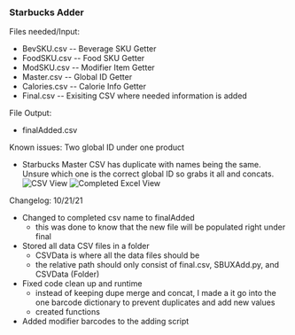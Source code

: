 ### Starbucks Adder 
Files needed/Input:
- BevSKU.csv
-- Beverage SKU Getter
- FoodSKU.csv
-- Food SKU Getter
- ModSKU.csv
-- Modifier Item Getter
- Master.csv
-- Global ID Getter
- Calories.csv
-- Calorie Info Getter
- Final.csv
-- Exisiting CSV where needed information is added

File Output:
- finalAdded.csv

Known issues:
Two global ID under one product
- Starbucks Master CSV has duplicate with names being the same. Unsure which one is the correct global ID so grabs it all and concats.
![CSV View](https://i.imgur.com/Hp9og3A.png)
![Completed Excel View](https://i.imgur.com/IsAMhRG.png)

Changelog:
10/21/21
- Changed to completed csv name to finalAdded
  - this was done to know that the new file will be populated right under final
- Stored all data CSV files in a folder 
  - CSVData is where all the data files should be
  - the relative path should only consist of final.csv, SBUXAdd.py, and CSVData (Folder)
- Fixed code clean up and runtime 
  - instead of keeping dupe merge and concat, I made a it go into the one barcode dictionary to prevent duplicates and add new values
  - created functions
- Added modifier barcodes to the adding script
